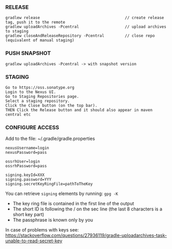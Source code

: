 ### RELEASE

    gradlew release                                     // create release tag, push it to the remote
    gradlew uploadArchives -Pcentral                    // upload archives to staging
    gradlew closeAndReleaseRepository -Pcentral         // close repo (equivalent of manual staging)
    
### PUSH SNAPSHOT 

    gradlew uploadArchives -Pcentral -> with snapshot version

### STAGING
 
    Go to https://oss.sonatype.org
    Login to the Nexus UI.
    Go to Staging Repositories page.
    Select a staging repository.
    Click the Close button (on the top bar).
    THEN Click the Release button and it should also appear in maven central etc

### CONFIGURE ACCESS

Add to the file: ~/.gradle/gradle.properties

```
nexusUsername=login
nexusPassword=pass

ossrhUser=login
ossrhPassword=pass

signing.keyId=XXX
signing.password=YYY
signing.secretKeyRingFile=pathToTheKey
```

You can retrieve `signing` elements by running: `gpg -K`

- The key ring file is contained in the first line of the output
- The short ID is following the / on the sec line (the last 8 characters is a short key part) 
- The passphrase is known only by you

In case of problems with keys see: https://stackoverflow.com/questions/27936119/gradle-uploadarchives-task-unable-to-read-secret-key
